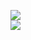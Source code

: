 [![](https://img.shields.io/badge/Made%20With-Github%20Spray-lightgrey.svg?style=for-the-badge&logo=github)](https://github.com/Annihil/github-spray#20520)  
[![](https://i.imgur.com/2DrTn0Z.gif)](https://github.com/Annihil/github-spray)